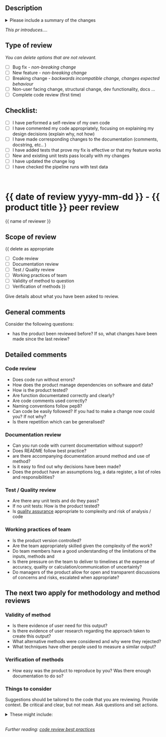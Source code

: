 ## Description
<details><summary>Please include a summary of the changes</summary>

  - What is this change?
  - What does it fix?
  - Is this a bug fix or a feature and does it break any existing functionality?
  - How has it been tested?
</details>
 
*This pr introduces....*
## Type of review

*You can delete options that are not relevant.*

- [ ] Bug fix - *non-breaking change*
- [ ] New feature - *non-breaking change*
- [ ] Breaking change - *backwards incompatible change, changes expected behaviour*
- [ ] Non-user facing change, structural change, dev functionality, docs ...
- [ ] Complete code review (first time)

## Checklist:

- [ ] I have performed a self-review of my own code
- [ ]  I have commented my code appropriately, focusing on explaining my design decisions (explain why, not how)
- [ ] I have made corresponding changes to the documentation (comments, docstring, etc.. )
- [ ] I have added tests that prove my fix is effective or that my feature works
- [ ] New and existing unit tests pass locally with my changes
- [ ] I have updated the change log
- [ ] I have checked the pipeline runs with test data

<br>

# {{ date of review yyyy-mm-dd }} - {{ product title }} peer review

{{ name of reviewer }}

## Scope of review

{{ delete as appropriate 

- [ ] Code review
- [ ] Documentation review
- [ ] Test / Quality review
- [ ] Working practices of team
- [ ] Validity of method to question
- [ ] Verification of methods }}

Give details about what you have been asked to review.

## General comments

Consider the following questions:
- has the product been reviewed before? If so, what changes have been made since the last review?

## Detailed comments

### Code review

- Does code run without errors?
- How does the product manage dependencies on software and data?
- How is the product tested?
- Are function documentated correctly and clearly?
- Are code comments used correctly?
- Naming conventions follow pep8?
- Can code be easily followed? If you had to make a change now could you? If not why?
- Is there repetition which can be generalised?

### Documentation review

- Can you run code with current documentation without support?
- Does README follow best practice?
- are there accompanying documentation around method and use of method?
- Is it easy to find out why decisions have been made?
- Does the product have an assumptions log, a data register, a list of roles and responsibilities?

### Test / Quality review
- Are there any unit tests and do they pass?
- If no unit tests: How is the product tested?
- Is [quality assurance](https://best-practice-and-impact.github.io/qa-of-code-guidance/checklists.html) appropriate to complexity and risk of analysis / code

### Working practices of team

- Is the product version controlled?
- Are the team appropriately skilled given the complexity of the work?
- Do team members have a good understanding of the limitations of the inputs, methods and 
- Is there pressure on the team to deliver to timelines at the expense of accuracy, quality or calculation/communication of uncertainty?
- Do managers of the product allow for open and transparent discussions of concerns and risks, escalated when appropriate?

## The next two apply for methodology and method reviews

### Validity of method

- Is there evidence of user need for this output?
- Is there evidence of user research regarding the approach taken to create this output?
- What alternative methods were considered and why were they rejected?
- What techniques have other people used to measure a similar output?

### Verification of methods

- How easy was the product to reproduce by you? Was there enough documentation to do so?

### Things to consider
Suggestions should be tailored to the code that you are reviewing. Provide context.
Be critical and clear, but not mean. Ask questions and set actions.
<details><summary>These might include:</summary>

- bugs that need fixing (does it work as expected? and does it work with other code
  that it is likely to interact with?)
- alternative methods (could it be written more efficiently or with more clarity?)
- documentation improvements (does the documentation reflect how the code actually works?)
- additional tests that should be implemented
  - Do the tests effectively assure that it
  works correctly? Are there additional edge cases/ negative tests to be considered?
- code style improvements (could the code be written more clearly?)
</details>
<br>

*Further reading: [code review best practices](https://best-practice-and-impact.github.io/qa-of-code-guidance/peer_review.html)*

